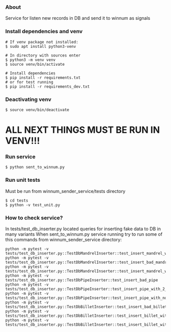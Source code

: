 ### About
Service for listen new records in DB and send it to winnum as signals
### Install dependencies and venv
```
# If venv package not installed:
$ sudo apt install python3-venv

# In directory with sources enter
$ python3 -m venv venv
$ source venv/bin/activate

# Install dependencies
$ pip install -r requirements.txt
# or for test running
$ pip install -r requirements_dev.txt
```
### Deactivating venv
```
$ source venv/bin/deactivate
```
# ALL NEXT THINGS MUST BE RUN IN VENV!!!
### Run service
```
$ python sent_to_winnum.py
```
### Run unit tests
Must be run from winnum_sender_service/tests directory
```
$ cd tests
$ python -v test_unit.py
```
### How to check service?
In tests/test_db_inserter.py located queries for inserting fake data to DB in many variants
When sent_to_winnum.py service running try to run some of this commands from winnum_sender_service directory:
```
python -m pytest -v tests/test_db_inserter.py::TestDbMandrelInserter::test_insert_mandrel_with_2_defects
python -m pytest -v tests/test_db_inserter.py::TestDbMandrelInserter::test_insert_bad_mandrel
python -m pytest -v tests/test_db_inserter.py::TestDbMandrelInserter::test_insert_mandrel_with_no_defects
python -m pytest -v tests/test_db_inserter.py::TestDbPipeInserter::test_insert_bad_pipe
python -m pytest -v tests/test_db_inserter.py::TestDbPipeInserter::test_insert_pipe_with_2_defects
python -m pytest -v tests/test_db_inserter.py::TestDbPipeInserter::test_insert_pipe_with_no_defects
python -m pytest -v tests/test_db_inserter.py::TestDbBilletInserter::test_insert_bad_billet
python -m pytest -v tests/test_db_inserter.py::TestDbBilletInserter::test_insert_billet_with_defect
python -m pytest -v tests/test_db_inserter.py::TestDbBilletInserter::test_insert_billet_with_no_defects
```
